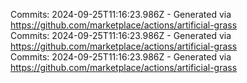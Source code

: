 Commits: 2024-09-25T11:16:23.986Z - Generated via https://github.com/marketplace/actions/artificial-grass
<br>
Commits: 2024-09-25T11:16:23.986Z - Generated via https://github.com/marketplace/actions/artificial-grass
<br>
Commits: 2024-09-25T11:16:23.986Z - Generated via https://github.com/marketplace/actions/artificial-grass
<br>
